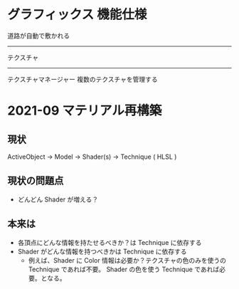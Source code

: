 # グラフィックス 機能仕様

道路が自動で敷かれる


----------------------------------------
テクスチャ

----------------------------------------
テクスチャマネージャー
	複数のテクスチャを管理する
	

# 2021-09 マテリアル再構築

## 現状

ActiveObject -> Model -> Shader(s) -> Technique ( HLSL )

## 現状の問題点

* どんどん Shader が増える？

## 本来は

* 各頂点にどんな情報を持たせるべきか？は Technique に依存する
* Shader がどんな情報を持つべきかは Technique に依存する
	* 例えば、Shader に Color 情報は必要か？テクスチャの色のみを使うの Technique であれば不要。 Shader の色を使う Technique であれば必要。となる。